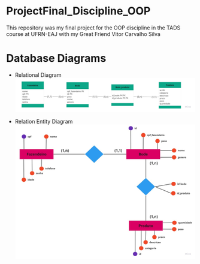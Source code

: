 # ProjectFinal_Discipline_OOP
This repository was my final project for the OOP discipline in the TADS course at UFRN-EAJ with my Great Friend Vitor Carvalho Silva

# Database Diagrams

* Relational Diagram
![Relational Diagram](./diagramas/Diagrama%20relacional.jpg)

* Relation Entity Diagram
![Relation Entity Diagram](./diagramas/Diagrama%20DER.jpg)